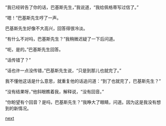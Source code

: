 
“我已经转告了你的话，巴基斯先生，”我说道，“我给佩格蒂写过信了。”

“嗯！”巴基斯先生哼了一声。

巴基斯先生好像不大高兴，回答得很冷淡。

“有什么不对吗，巴基斯先生？”我稍微迟疑了一下后问道。

“呃，是的。”巴基斯先生回答。

“话传错了？”

“话也许一点没传错，”巴基斯先生说，“只是到那儿也就完了。”

我不懂他这话是什么意思，就重复他的话追问道：“到了也就完了，巴基斯先生？”

“没有结果呀，”他斜眼瞧着我，解释说，“没有回音。”

“你盼望有个回音？是吗，巴基斯先生？”我睁大了眼睛，问道。因为这是我没有想到的新情况。

[next](page107)